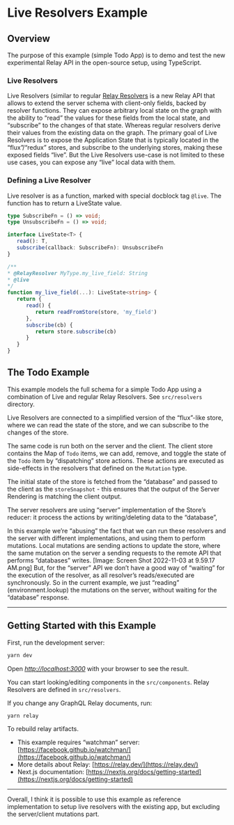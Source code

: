 # Live Resolvers Example

## Overview

The purpose of this example (simple Todo App) is to demo and test the new experimental Relay API in the open-source setup, using TypeScript.

### Live Resolvers

Live Resolvers (similar to regular [Relay Resolvers](https://relay.dev/docs/guides/relay-resolvers/) is a new Relay API that allows to extend the server schema with client-only fields, backed by resolver functions.
They can expose arbitrary local state on the graph with the ability to “read” the values for these fields from the local state, and “subscribe” to the changes of that state. Whereas regular resolvers derive their values from the existing data on the graph.
The primary goal of Live Resolvers is to expose the Application State that is typically located in the “flux”/“redux” stores, and subscribe to the underlying stores, making these exposed fields “live”. But the Live Resolvers use-case is not limited to these use cases, you can expose any “live” local data with them.

### Defining a Live Resolver

Live resolver is as a function, marked with special docblock tag `@live`. The function has to return a LiveState value.

```typescript
type SubscribeFn = () => void;
type UnsubscribeFn = () => void;

interface LiveState<T> {
   read(): T,
   subscribe(callback: SubscribeFn): UnsubscribeFn
}

/**
* @RelayResolver MyType.my_live_field: String
* @live
*/
function my_live_field(...): LiveState<string> {
   return {
      read() {
         return readFromStore(store, 'my_field')
      },
      subscribe(cb) {
         return store.subscribe(cb)
      }
   }
}
```

## The Todo Example

This example models the full schema for a simple Todo App using a combination of Live and regular Relay Resolvers. See `src/resolvers` directory.

Live Resolvers are connected to a simplified version of the “flux”-like store, where we can read the state of the store, and we can subscribe to the changes of the store.

The same code is run both on the server and the client. The client store contains the Map of `Todo` items, we can add, remove, and toggle the state of the `Todo` item by “dispatching” store actions. These actions are executed as side-effects in the resolvers that defined on the `Mutation` type.

The initial state of the store is fetched from the “database” and passed to the client as the `storeSnapshot` - this ensures that the output of the Server Rendering is matching the client output.

The server resolvers are using “server” implementation of the Store’s reducer: it process the actions by writing/deleting data to the “database”,

In this example we’re “abusing” the fact that we can run these resolvers and the server with different implementations, and using them to perform mutations. Local mutations are sending actions to update the store, where the same mutation on the server a sending requests to the remote API that performs “databases” writes.
[Image: Screen Shot 2022-11-03 at 9.59.17 AM.png]
But, for the “server” API we don’t have a good way of “waiting” for the execution of the resolver, as all resolver’s reads/executed are synchronously. So in the current example, we just “reading” (environment.lookup) the mutations on the server, without waiting for the “database” response.

---

## Getting Started with this Example

First, run the development server:

```sh
yarn dev
```

Open _[http://localhost:3000](http://localhost:3000/)_ with your browser to see the result.

You can start looking/editing components in the `src/components`. Relay Resolvers are defined in `src/resolvers`.

If you change any GraphQL Relay documents, run:

```sh
yarn relay
```

To rebuild relay artifacts.

- This example requires “watchman” server: [https://facebook.github.io/watchman/](https://facebook.github.io/watchman/)
- More details about Relay: [https://relay.dev/](https://relay.dev/)
- Next.js documentation: [https://nextjs.org/docs/getting-started](https://nextjs.org/docs/getting-started)

---

Overall, I think it is possible to use this example as reference implementation to setup live resolvers with the existing app, but excluding the server/client mutations part.
